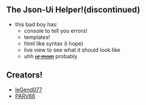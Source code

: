 ## The Json-Ui Helper!(discontinued)
   - this bad boy has:
     - console to tell you errors!
     - templates!
     - html like syntax (i hope)
     - live view to see what it should look like
     - uhh [~~ur mom~~](https://www.google.com/search?q=define%20huge) probably
## Creators!
  - [leGend077](https://github.com/LeGend077)
  - [PARV66](https://parv66.tk)
